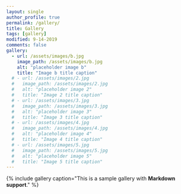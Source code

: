 ```yaml
---
layout: single
author_profile: true
permalink: /gallery/
title: Gallery
tags: [gallery]
modified: 9-14-2019
comments: false
gallery:
  - url: /assets/images/b.jpg
    image_path: /assets/images/b.jpg
    alt: "placeholder image b"
    title: "Image b title caption"
  # - url: /assets/images/2.jpg
  #   image_path: /assets/images/2.jpg
  #   alt: "placeholder image 2"
  #   title: "Image 2 title caption"
  # - url: /assets/images/3.jpg
  #   image_path: /assets/images/3.jpg
  #   alt: "placeholder image 3"
  #   title: "Image 3 title caption"  
  # - url: /assets/images/4.jpg
  #   image_path: /assets/images/4.jpg
  #   alt: "placeholder image 4"
  #   title: "Image 4 title caption"
  # - url: /assets/images/5.jpg
  #   image_path: /assets/images/5.jpg
  #   alt: "placeholder image 5"
  #   title: "Image 5 title caption"    
---
```


{% include gallery caption="This is a sample gallery with **Markdown support**." %}

